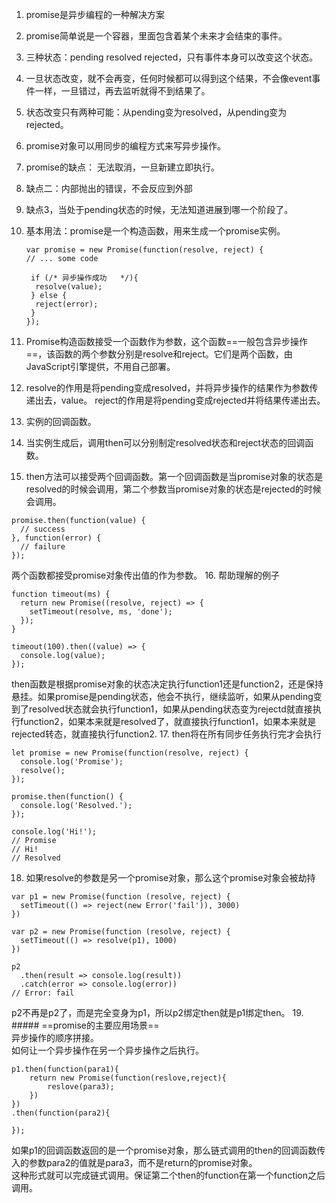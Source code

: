 1. promise是异步编程的一种解决方案
2. promise简单说是一个容器，里面包含着某个未来才会结束的事件。
3. 三种状态：pending resolved rejected，只有事件本身可以改变这个状态。
4. 一旦状态改变，就不会再变，任何时候都可以得到这个结果，不会像event事件一样，一旦错过，再去监听就得不到结果了。
5. 状态改变只有两种可能：从pending变为resolved，从pending变为rejected。
6. promise对象可以用同步的编程方式来写异步操作。
7. promise的缺点： 无法取消，一旦新建立即执行。
8. 缺点二：内部抛出的错误，不会反应到外部
9. 缺点3，当处于pending状态的时候，无法知道进展到哪一个阶段了。
10. 基本用法：promise是一个构造函数，用来生成一个promise实例。

    ```
    var promise = new Promise(function(resolve, reject) {
    // ... some code

     if (/* 异步操作成功   */){
      resolve(value);
     } else {
      reject(error);
     }
    });
    ```
11. Promise构造函数接受一个函数作为参数，这个函数==一般包含异步操作==，该函数的两个参数分别是resolve和reject。它们是两个函数，由JavaScript引擎提供，不用自己部署。
12. resolve的作用是将pending变成resolved，并将异步操作的结果作为参数传递出去，value。 reject的作用是将pending变成rejected并将结果传递出去。
13. 实例的回调函数。
14. 当实例生成后，调用then可以分别制定resolved状态和reject状态的回调函数。
15. then方法可以接受两个回调函数。第一个回调函数是当promise对象的状态是resolved的时候会调用，第二个参数当promise对象的状态是rejected的时候会调用。
```
promise.then(function(value) {
  // success
}, function(error) {
  // failure
});
```
两个函数都接受promise对象传出值的作为参数。
16. 帮助理解的例子
```
function timeout(ms) {
  return new Promise((resolve, reject) => {
    setTimeout(resolve, ms, 'done');
  });
}

timeout(100).then((value) => {
  console.log(value);
});
```
then函数是根据promise对象的状态决定执行function1还是function2，还是保持悬挂。如果promise是pending状态，他会不执行，继续监听，如果从pending变到了resolved状态就会执行function1，如果从pending状态变为rejectd就直接执行function2，如果本来就是resolved了，就直接执行function1，如果本来就是rejected转态，就直接执行function2.
17. then将在所有同步任务执行完才会执行
```
let promise = new Promise(function(resolve, reject) {
  console.log('Promise');
  resolve();
});

promise.then(function() {
  console.log('Resolved.');
});

console.log('Hi!');
// Promise
// Hi!
// Resolved
```
18. 如果resolve的参数是另一个promise对象，那么这个promise对象会被劫持
```
var p1 = new Promise(function (resolve, reject) {
  setTimeout(() => reject(new Error('fail')), 3000)
})

var p2 = new Promise(function (resolve, reject) {
  setTimeout(() => resolve(p1), 1000)
})

p2
  .then(result => console.log(result))
  .catch(error => console.log(error))
// Error: fail
```
p2不再是p2了，而是完全变身为p1，所以p2绑定then就是p1绑定then。
19. ##### ==promise的主要应用场景==  
异步操作的顺序拼接。  
如何让一个异步操作在另一个异步操作之后执行。
```
p1.then(function(para1){
    return new Promise(function(reslove,reject){
        reslove(para3);
    })
})
.then(function(para2){
    
});
```
如果p1的回调函数返回的是一个promise对象，那么链式调用的then的回调函数传入的参数para2的值就是para3，而不是return的promise对象。  
这种形式就可以完成链式调用。保证第二个then的function在第一个function之后调用。